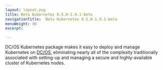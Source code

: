 ```yaml
---
layout: layout.pug
title: Beta Kubernetes 0.5.0-1.9.1-beta
navigationTitle:  Beta Kubernetes 0.5.0-1.9.1-beta
menuWeight: 30
excerpt:

---
```


<!-- This source repo for this topic is https://github.com/mesosphere/dcos-kubernetes -->


DC/OS Kubernetes package makes it easy to deploy and manage Kubernetes on [DC/OS](https://mesosphere.com/product/), eliminating nearly all of the complexity traditionally associated with setting-up and managing a secure and highly-available cluster of Kubernetes nodes.
